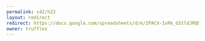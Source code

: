 ```yaml
---
permalink: s42/h22
layout: redirect
redirect: https://docs.google.com/spreadsheets/d/e/2PACX-1vRk_GStldJRQNXaEEbjfNUX7DtcrrTmU7Mrd-v05_Gwv3ua4j70L-piLrYM-48FhD9_nyFxK7lBVzFF/pubhtml
owner: truffles
---
```


